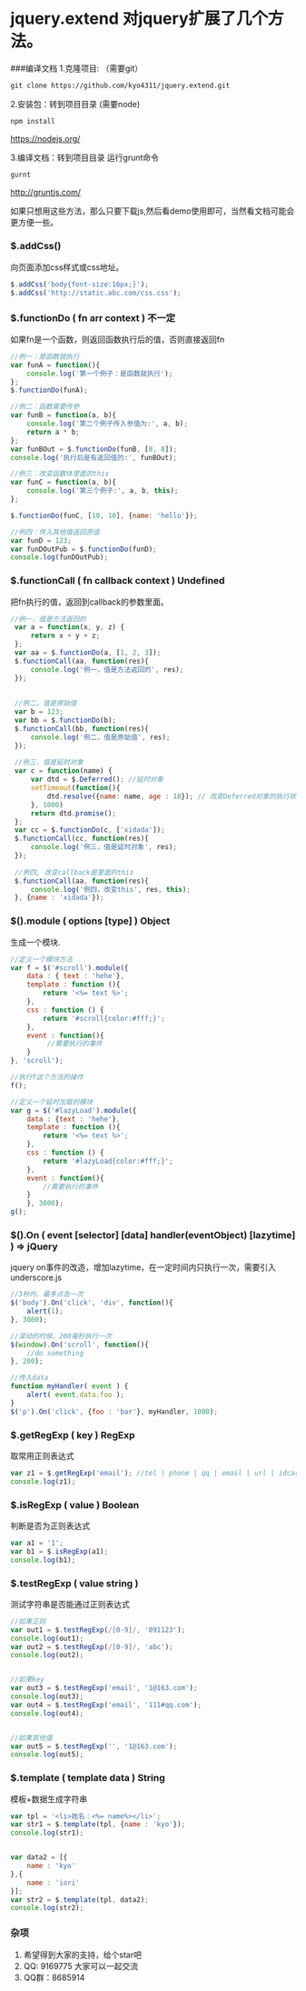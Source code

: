 # jquery.extend 对jquery扩展了几个方法。

###编译文档
1.克隆项目: （需要git）
```html
git clone https://github.com/kyo4311/jquery.extend.git
```
2.安装包：转到项目目录 (需要node)
```html
npm install
```
https://nodejs.org/

3.编译文档：转到项目目录 运行grunt命令
```html
gurnt
```
http://gruntjs.com/

如果只想用这些方法，那么只要下载js,然后看demo使用即可，当然看文档可能会更方便一些。

### $.addCss()
向页面添加css样式或css地址。
```js
$.addCss('body{font-size:16px;}');
$.addCss('http://static.abc.com/css.css');
```
### $.functionDo ( fn  arr  context ) 不一定
如果fn是一个函数，则返回函数执行后的值，否则直接返回fn
```js
//例一：是函数就执行
var funA = function(){
    console.log('第一个例子：是函数就执行');
};
$.functionDo(funA);

//例二：函数需要传参
var funB = function(a, b){
    console.log('第二个例子传入参值为:', a, b);
    return a * b;
};
var funBOut = $.functionDo(funB, [8, 8]);
console.log('执行后是有返回值的:', funBOut);

//例三：改变函数体里面的this
var funC = function(a, b){
    console.log('第三个例子:', a, b, this);
};

$.functionDo(funC, [10, 10], {name: 'hello'});

//例四：传入其他值返回原值
var funD = 123;
var funDOutPub = $.functionDo(funD);
console.log(funDOutPub);
```
### $.functionCall ( fn  callback  context ) Undefined
把fn执行的值，返回到callback的参数里面。
```js
//例一，值是方法返回的
 var a = function(x, y, z) {
     return x + y + z;
 };
 var aa = $.functionDo(a, [1, 2, 3]);
 $.functionCall(aa, function(res){
     console.log('例一，值是方法返回的', res);
 });
 
 
 //例二，值是原始值
 var b = 123;
 var bb = $.functionDo(b);
 $.functionCall(bb, function(res){
     console.log('例二，值是原始值', res);
 });
 
 //例三，值是延时对象
 var c = function(name) {
     var dtd = $.Deferred(); //延时对象
     setTimeout(function(){
         dtd.resolve({name: name, age : 18}); // 改变Deferred对象的执行状态
     }, 1000)     
     return dtd.promise();
 };
 var cc = $.functionDo(c, ['xidada']);
 $.functionCall(cc, function(res){
     console.log('例三，值是延时对象', res);
 });
 
 //例四, 改变callback是里面的this
 $.functionCall(aa, function(res){
     console.log('例四，改变this', res, this);
 }, {name : 'xidada'});
```

### $().module ( options  [type] ) Object
生成一个模块.
```js
//定义一个模块方法
var f = $('#scroll').module({
    data : { text : 'hehe'},
    template : function (){
        return '<%= text %>';
    },
    css : function () {
        return '#scroll{color:#fff;}';
    },
    event : function(){
         //需要执行的事件
    }
}, 'scroll');

//执行f这个方法的操作
f();

//定义一个延时加载的模块
var g = $('#lazyLoad').module({
    data : {text : 'hehe'},
    template : function (){
        return '<%= text %>';
    },
    css : function () {
        return '#lazyLoad{color:#fff;}';
    },
    event : function(){
        //需要执行的事件
    }
    }, 3000);
g();
```

### $().On ( event  [selector]  [data]  handler(eventObject)  [lazytime] ) => jQuery
jquery on事件的改造，增加lazytime，在一定时间内只执行一次，需要引入underscore.js
```js
//3秒内，最多点击一次
$('body').On('click', 'div', function(){
    alert(1);
}, 3000);

//滚动的时候，200毫秒执行一次
$(window).On('scroll', function(){
    //do something
}, 200);

//传入data
function myHandler( event ) {
    alert( event.data.foo );
}
$('p').On('click', {foo : 'bar'}, myHandler, 1000);
```
### $.getRegExp ( key ) RegExp
取常用正则表达式
```js
var z1 = $.getRegExp('email'); //tel | phone | qq | email | url | idcard
console.log(z1);
```

### $.isRegExp ( value ) Boolean
判断是否为正则表达式
```js
var a1 = '1';
var b1 = $.isRegExp(a1);
console.log(b1);
```

### $.testRegExp ( value  string )
测试字符串是否能通过正则表达式
```js
//如果正则
var out1 = $.testRegExp(/[0-9]/, '091123');
console.log(out1);
var out2 = $.testRegExp(/[0-9]/, 'abc');
console.log(out2);


//如果key
var out3 = $.testRegExp('email', '1@163.com');
console.log(out3);
var out4 = $.testRegExp('email', '111#qq.com');
console.log(out4);


//如果其他值
var out5 = $.testRegExp('', '1@163.com');
console.log(out5);
```

### $.template ( template  data ) String
模板+数据生成字符串

```js
var tpl = '<li>姓名：<%= name%></li>';
var str1 = $.template(tpl, {name : 'kyo'});
console.log(str1);


var data2 = [{
    name : 'kyo'
},{
    name : 'iori'
}];
var str2 = $.template(tpl, data2);
console.log(str2);
```

### 杂项
1. 希望得到大家的支持，给个star吧
2. QQ: 9169775 大家可以一起交流
3. QQ群：8685914 





